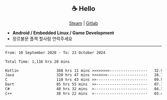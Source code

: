 <h2 align="center"> ☕ Hello </h2>

<p align="center">
  <a href="https://steamcommunity.com/id/Niforances/">Steam</a> |
  <a href="https://gitlab.com/niforances">Gitlab</a>
</p>

 - **Android / Embedded Linux / Game Development**
 - 장르불문 플젝 할사람 연락주세요

------

<!--START_SECTION:waka-->

```txt
From: 10 September 2020 - To: 23 October 2024

Total Time: 1,116 hrs 28 mins

Kotlin                 368 hrs 11 mins >>>>>>>>-----------------   32.98 %
Java                   320 hrs 47 mins >>>>>>>------------------   28.73 %
C                      110 hrs 43 mins >>-----------------------   09.92 %
Dart                   85 hrs 55 mins  >>-----------------------   07.70 %
C#                     48 hrs 32 mins  >------------------------   04.35 %
C++                    38 hrs 22 mins  >------------------------   03.44 %
```

<!--END_SECTION:waka-->
